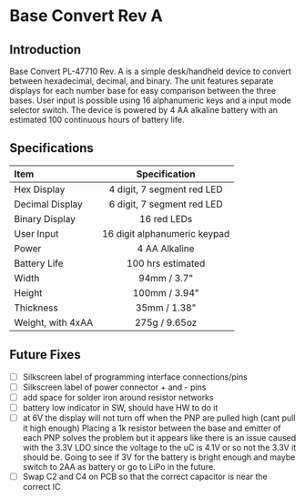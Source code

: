 # Base Convert Rev A 
## Introduction
Base Convert PL-47710 Rev. A is a simple desk/handheld device to convert between hexadecimal, decimal, and binary. The unit features separate displays for each number base for easy comparison between the three bases. User input is possible using 16 alphanumeric keys and a input mode selector switch. The device is powered by 4 AA alkaline battery with an estimated 100 continuous hours of battery life.

## Specifications
|Item             |Specification               |
|:----------------|:--------------------------:|
|Hex Display      |4 digit, 7 segment red LED  |
|Decimal Display  |6 digit, 7 segment red LED  |
|Binary Display   |16 red LEDs                 |
|User Input       |16 digit alphanumeric keypad|
|Power            |4 AA Alkaline               |
|Battery Life     |100 hrs estimated           |
|Width            |94mm / 3.7"                 |
|Height           |100mm / 3.94"               |
|Thickness        |35mm / 1.38"                |
|Weight, with 4xAA|275g / 9.65oz               |


## Future Fixes
- [ ] Silkscreen label of programming interface connections/pins
- [ ] Silkscreen label of power connector + and - pins
- [ ] add space for solder iron around resistor networks
- [ ] battery low indicator in SW, should have HW to do it
- [ ] at 6V the display will not turn off when the PNP are pulled high (cant pull it high enough) 
  Placing a 1k resistor between the base and emitter of each PNP solves the problem but it appears 
  like there is an issue caused with the 3.3V LDO since the voltage to the uC is 4.1V or so not the 3.3V it should be.
  Going to see if 3V for the battery is bright enough and maybe switch to 2AA as battery or go to LiPo in the future.
- [ ] Swap C2 and C4 on PCB so that the correct capacitor is near the correct IC
